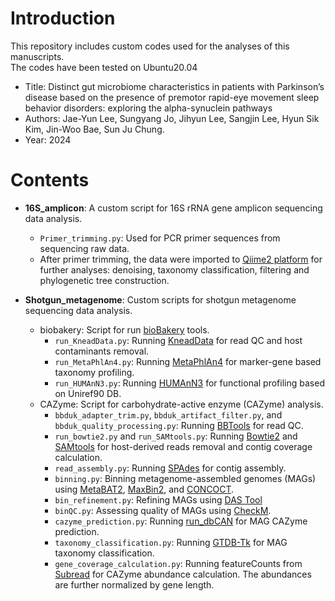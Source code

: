 # Introduction
This repository includes custom codes used for the analyses of this manuscripts.<br/>
The codes have been tested on Ubuntu20.04
- Title: Distinct gut microbiome characteristics in patients with Parkinson’s disease based on the presence of premotor rapid-eye movement sleep behavior disorders: exploring the alpha-synuclein pathways
- Authors: Jae-Yun Lee, Sungyang Jo, Jihyun Lee, Sangjin Lee, Hyun Sik Kim, Jin-Woo Bae, Sun Ju Chung.
- Year: 2024

# Contents
* **16S_amplicon**: A custom script for 16S rRNA gene amplicon sequencing data analysis.
  - `Primer_trimming.py`: Used for PCR primer sequences from sequencing raw data. <br>
  - After primer trimming, the data were imported to [Qiime2 platform](https://qiime2.org/) for further analyses: denoising, taxonomy classification, filtering and phylogenetic tree construction.
 
* **Shotgun_metagenome**: Custom scripts for shotgun metagenome sequencing data analysis.
  - biobakery: Script for run [bioBakery](https://huttenhower.sph.harvard.edu/tools/) tools.
    - `run_KneadData.py`: Running [KneadData](https://huttenhower.sph.harvard.edu/kneaddata/) for read QC and host contaminants removal.
    - `run_MetaPhlAn4.py`: Running [MetaPhlAn4](https://huttenhower.sph.harvard.edu/metaphlan) for marker-gene based taxonomy profiling.
    - `run_HUMAnN3.py`: Running [HUMAnN3](https://huttenhower.sph.harvard.edu/humann) for functional profiling based on Uniref90 DB.
  - CAZyme: Script for carbohydrate-active enzyme (CAZyme) analysis.
    - `bbduk_adapter_trim.py`,  `bbduk_artifact_filter.py`, and `bbduk_quality_processing.py`: Running [BBTools](https://jgi.doe.gov/data-and-tools/software-tools/bbtools/) for read QC.
    - `run_bowtie2.py` and `run_SAMtools.py`: Running [Bowtie2](https://bowtie-bio.sourceforge.net/bowtie2/index.shtml) and [SAMtools](https://www.htslib.org/) for host-derived reads removal and contig coverage calculation.
    - `read_assembly.py`: Running [SPAdes](https://github.com/ablab/spades) for contig assembly.
    - `binning.py`: Binning metagenome-assembled genomes (MAGs) using [MetaBAT2](https://bitbucket.org/berkeleylab/metabat/src/master/), [MaxBin2](https://sourceforge.net/projects/maxbin2/), and [CONCOCT](https://github.com/BinPro/CONCOCT).
    - `bin_refinement.py`: Refining MAGs using [DAS Tool](https://github.com/cmks/DAS_Tool)
    - `binQC.py`: Assessing quality of MAGs using [CheckM](https://github.com/Ecogenomics/CheckM).
    - `cazyme_prediction.py`: Running [run_dbCAN](https://github.com/linnabrown/run_dbcan) for MAG CAZyme prediction.
    - `taxonomy_classification.py`: Running [GTDB-Tk](https://github.com/Ecogenomics/GTDBTk) for MAG taxonomy classification.
    - `gene_coverage_calculation.py`: Running featureCounts from [Subread](https://subread.sourceforge.net/) for CAZyme abundance calculation. The abundances are further normalized by gene length.
